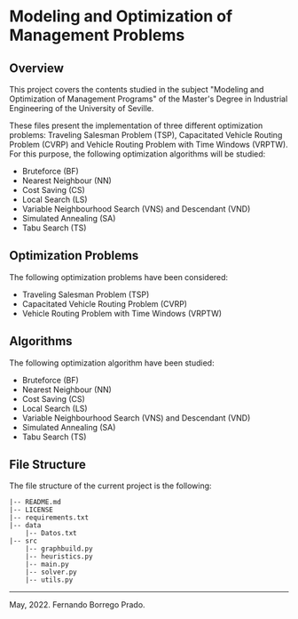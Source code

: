 # Modeling and Optimization of Management Problems

## Overview

This project covers the contents studied in the subject "Modeling and Optimization of Management Programs" of the Master's Degree in Industrial Engineering of the University of Seville.

These files present the implementation of three different optimization problems: Traveling Salesman Problem (TSP), Capacitated Vehicle Routing Problem (CVRP) and Vehicle Routing Problem with Time Windows (VRPTW). For this purpose, the following optimization algorithms will be studied:

* Bruteforce (BF)
* Nearest Neighbour (NN)
* Cost Saving (CS)
* Local Search (LS)
* Variable Neighbourhood Search (VNS) and Descendant (VND)
* Simulated Annealing (SA)
* Tabu Search (TS)


## Optimization Problems

The following optimization problems have been considered:
* Traveling Salesman Problem (TSP)
* Capacitated Vehicle Routing Problem (CVRP) 
* Vehicle Routing Problem with Time Windows (VRPTW)

## Algorithms

The following optimization algorithm have been studied:
* Bruteforce (BF)
* Nearest Neighbour (NN)
* Cost Saving (CS)
* Local Search (LS)
* Variable Neighbourhood Search (VNS) and Descendant (VND)
* Simulated Annealing (SA)
* Tabu Search (TS)

## File Structure

The file structure of the current project is the following:

    |-- README.md
    |-- LICENSE
    |-- requirements.txt
    |-- data
        |-- Datos.txt
    |-- src
        |-- graphbuild.py
        |-- heuristics.py
        |-- main.py
        |-- solver.py
        |-- utils.py




- - -
May, 2022. Fernando Borrego Prado.